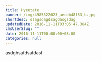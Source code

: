 ```yaml
---
title: Hyeetete
banner: /img/4985322023_aecdb48f53_b.jpg
shortdesc: dsagsdagdsagdasgsdag
updatedDate: 2016-11-11T03:05:47.384Z
cmsUserSlug: ""
date: 2016-11-11T00:00:00+08:00
categories: null
---
```


asdghsafdsafdasf